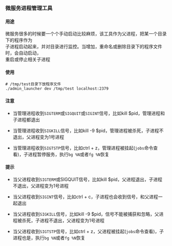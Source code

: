 ### 微服务进程管理工具

#### 用途
微服务很多的时候要一个个手动启动比较麻烦，该工具作为父进程，把某一个目录下的程序作为  
子进程启动起来，并对目录进行监控。当增加，重命名或删除目录下的程序文件时，会自动启动，  
重启或停止相关子进程

#### 使用
```shell
# /tmp/test目录下放程序文件
./admin_launcher dev /tmp/test localhost:2379
```

#### 注意
  - 当管理进程收到`SIGTERM`或`SIGQUIT`或`SIGINT`信号，比如kill $pid，管理进程和子进程都退出
  
  - 当管理进程收到`SIGKILL`信号，比如kill -9 $pid，管理进程被杀死，子进程不退出，父进程变为1号进程
    
  - 当管理进程收到`SIGTSTP`信号，比如ctrl + z，管理进程被挂起(`jobs`命令查看)，子进程暂停服务，执行`bg %N`或者`fg %N`恢复

#### 提示
  - 当父进程收到`SIGTERM`或SIGQUIT信号，比如kill $pid，父进程退出，子进程不退出，父进程变为1号进程

  - 当父进程收到`SIGINT`信号，比如ctrl + c，子进程也会收到信号，和父进程一起退出

  - 当父进程收到`SIGKILL`信号，比如kill -9 $pid，信号不能被捕获和忽略，父进程被杀死，子进程不退出，父进程变为1号进程
  
  - 当父进程收到`SIGTSTP`信号，比如ctrl + z，父进程被挂起(`jobs`命令查看)，子进程也是，执行`bg %N`或者`fg %N`恢复